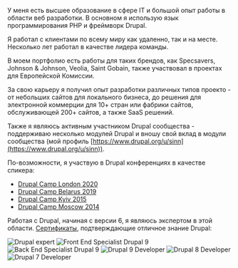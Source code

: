 У меня есть высшее образование в сфере IT и большой опыт работы в области веб разработки. В основном я использую язык программирования PHP и фреймворк Drupal.

Я работал с клиентами по всему миру как удаленно, так и на месте. Несколько лет работал в качестве лидера команды.

В моем портфолио есть работы для таких брендов, как Specsavers, Johnson & Johnson, Veolia, Saint Gobain, также участвовал в проектах для Европейской Комиссии.

За свою карьеру я получил опыт разработки различных типов проекто - от небольших сайтов для локального бизнеса, до решения для электронной коммерции для 10+ стран или фабрики сайтов, обслуживающей 200+ сайтов, а также SaaS решений.
 
Также я являюсь активным участником Drupal сообщества - поддерживаю несколько модулей Drupal и вношу свой вклад в модули сообщества (мой профиль [https://www.drupal.org/u/sinn](https://www.drupal.org/u/sinn)).

По-возможности, я участвую в Drupal конференциях в качестве спикера:

* [Drupal Camp London 2020](/ru/drupal/memsql/2020/03/31/memsql-presentation.html)
* [Drupal Camp Belarus 2019](/ru/drupal/theme/2019/06/10/component-based-theming.html)
* [Drupal Camp Kyiv 2015](/ru/drupal/modules/2018/02/26/avoid-theft-data.html)
* [Drupal Camp Moscow 2014](/ru/drupal/architecture/2014/12/26/lazy-evaluation.html)

Работая с Drupal, начиная с версии 6, я являюсь экспертом в этой области. [Сертификаты](https://certification.acquia.com/user/7902), подтверждающие отличное знание Drupal:

![Drupal expert](https://certification.acquia.com/sites/default/files/images/badges/Drupal%20Expert%20%28Drupal%209%29.png)
![Front End Specialist Drupal 9](https://certification.acquia.com/sites/default/files/images/badges/Front%20End%20Specialist%20%28Drupal%209%29.png)
![Back End Specialist Drupal 9](https://certification.acquia.com/sites/default/files/images/badges/Back%20End%20Specialist%20%28Drupal%209%29.png)
![Drupal 9 Developer](https://certification.acquia.com/sites/default/files/images/badges/Developer%20%28Drupal%209%29_0.png)
![Drupal 8 Developer](https://certification.acquia.com/sites/default/files/images/badges/Developer%20%28Drupal%208%29.png)
![Drupal 7 Developer](https://certification.acquia.com/sites/default/files/images/badges/Developer%20%28Drupal%207%29.png)
